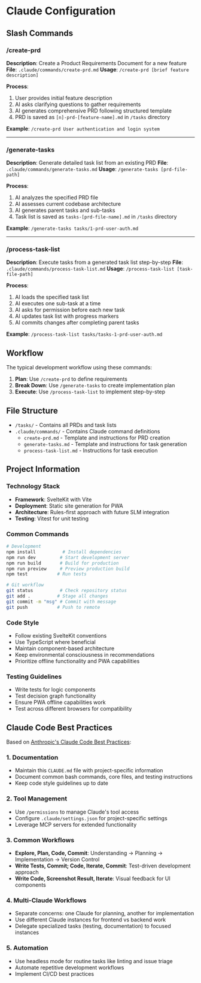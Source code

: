 # Claude Configuration

## Slash Commands

### /create-prd
**Description**: Create a Product Requirements Document for a new feature
**File**: `.claude/commands/create-prd.md`
**Usage**: `/create-prd [brief feature description]`

**Process**:
1. User provides initial feature description
2. AI asks clarifying questions to gather requirements
3. AI generates comprehensive PRD following structured template
4. PRD is saved as `[n]-prd-[feature-name].md` in `/tasks` directory

**Example**: `/create-prd User authentication and login system`

---

### /generate-tasks
**Description**: Generate detailed task list from an existing PRD
**File**: `.claude/commands/generate-tasks.md`
**Usage**: `/generate-tasks [prd-file-path]`

**Process**:
1. AI analyzes the specified PRD file
2. AI assesses current codebase architecture
3. AI generates parent tasks and sub-tasks
4. Task list is saved as `tasks-[prd-file-name].md` in `/tasks` directory

**Example**: `/generate-tasks tasks/1-prd-user-auth.md`

---

### /process-task-list
**Description**: Execute tasks from a generated task list step-by-step
**File**: `.claude/commands/process-task-list.md`
**Usage**: `/process-task-list [task-file-path]`

**Process**:
1. AI loads the specified task list
2. AI executes one sub-task at a time
3. AI asks for permission before each new task
4. AI updates task list with progress markers
5. AI commits changes after completing parent tasks

**Example**: `/process-task-list tasks/tasks-1-prd-user-auth.md`

## Workflow

The typical development workflow using these commands:

1. **Plan**: Use `/create-prd` to define requirements
2. **Break Down**: Use `/generate-tasks` to create implementation plan
3. **Execute**: Use `/process-task-list` to implement step-by-step

## File Structure

- `/tasks/` - Contains all PRDs and task lists
- `.claude/commands/` - Contains Claude command definitions
  - `create-prd.md` - Template and instructions for PRD creation
  - `generate-tasks.md` - Template and instructions for task generation
  - `process-task-list.md` - Instructions for task execution

## Project Information

### Technology Stack
- **Framework**: SvelteKit with Vite
- **Deployment**: Static site generation for PWA
- **Architecture**: Rules-first approach with future SLM integration
- **Testing**: Vitest for unit testing

### Common Commands
```bash
# Development
npm install          # Install dependencies
npm run dev         # Start development server
npm run build       # Build for production
npm run preview     # Preview production build
npm test           # Run tests

# Git workflow
git status          # Check repository status
git add .          # Stage all changes
git commit -m "msg" # Commit with message
git push           # Push to remote
```

### Code Style
- Follow existing SvelteKit conventions
- Use TypeScript where beneficial
- Maintain component-based architecture
- Keep environmental consciousness in recommendations
- Prioritize offline functionality and PWA capabilities

### Testing Guidelines
- Write tests for logic components
- Test decision graph functionality
- Ensure PWA offline capabilities work
- Test across different browsers for compatibility

## Claude Code Best Practices

Based on [Anthropic's Claude Code Best Practices](https://www.anthropic.com/engineering/claude-code-best-practices):

### 1. Documentation
- Maintain this `CLAUDE.md` file with project-specific information
- Document common bash commands, core files, and testing instructions
- Keep code style guidelines up to date

### 2. Tool Management
- Use `/permissions` to manage Claude's tool access
- Configure `.claude/settings.json` for project-specific settings
- Leverage MCP servers for extended functionality

### 3. Common Workflows
- **Explore, Plan, Code, Commit**: Understanding → Planning → Implementation → Version Control
- **Write Tests, Commit; Code, Iterate, Commit**: Test-driven development approach
- **Write Code, Screenshot Result, Iterate**: Visual feedback for UI components

### 4. Multi-Claude Workflows
- Separate concerns: one Claude for planning, another for implementation
- Use different Claude instances for frontend vs backend work
- Delegate specialized tasks (testing, documentation) to focused instances

### 5. Automation
- Use headless mode for routine tasks like linting and issue triage
- Automate repetitive development workflows
- Implement CI/CD best practices